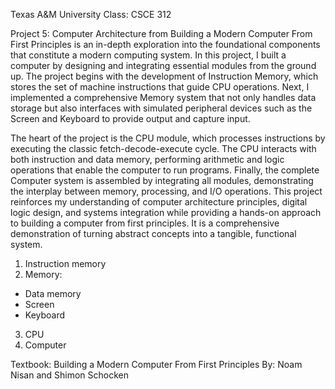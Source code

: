 Texas A&M University 
Class: CSCE 312


Project 5: Computer Architecture from Building a Modern Computer From First Principles is an in-depth exploration into the foundational components that constitute a modern computing system. In this project, I built a computer by designing and integrating essential modules from the ground up. The project begins with the development of Instruction Memory, which stores the set of machine instructions that guide CPU operations. Next, I implemented a comprehensive Memory system that not only handles data storage but also interfaces with simulated peripheral devices such as the Screen and Keyboard to provide output and capture input.


The heart of the project is the CPU module, which processes instructions by executing the classic fetch-decode-execute cycle. The CPU interacts with both instruction and data memory, performing arithmetic and logic operations that enable the computer to run programs. Finally, the complete Computer system is assembled by integrating all modules, demonstrating the interplay between memory, processing, and I/O operations. This project reinforces my understanding of computer architecture principles, digital logic design, and systems integration while providing a hands-on approach to building a computer from first principles. It is a comprehensive demonstration of turning abstract concepts into a tangible, functional system.


1. Instruction memory
2. Memory:
  - Data memory
  - Screen
  - Keyboard
3. CPU
4. Computer


Textbook: Building a Modern Computer From First Principles
By: Noam Nisan and Shimon Schocken
